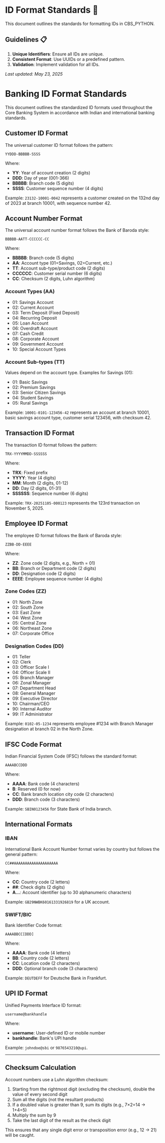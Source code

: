 # ID Format Standards 📜

This document outlines the standards for formatting IDs in CBS_PYTHON.

## Guidelines 📋

1. **Unique Identifiers**: Ensure all IDs are unique.
2. **Consistent Format**: Use UUIDs or a predefined pattern.
3. **Validation**: Implement validation for all IDs.

_Last updated: May 23, 2025_

# Banking ID Format Standards

This document outlines the standardized ID formats used throughout the Core Banking System in accordance with Indian and international banking standards.

## Customer ID Format

The universal customer ID format follows the pattern:

```
YYDDD-BBBBB-SSSS
```

Where:
- **YY**: Year of account creation (2 digits)
- **DDD**: Day of year (001-366)
- **BBBBB**: Branch code (5 digits)
- **SSSS**: Customer sequence number (4 digits)

Example: `23132-10001-0042` represents a customer created on the 132nd day of 2023 at branch 10001, with sequence number 42.

## Account Number Format

The universal account number format follows the Bank of Baroda style:

```
BBBBB-AATT-CCCCCC-CC
```

Where:
- **BBBBB**: Branch code (5 digits)
- **AA**: Account type (01=Savings, 02=Current, etc.)
- **TT**: Account sub-type/product code (2 digits)
- **CCCCCC**: Customer serial number (6 digits)
- **CC**: Checksum (2 digits, Luhn algorithm)

### Account Types (AA)
- 01: Savings Account
- 02: Current Account
- 03: Term Deposit (Fixed Deposit)
- 04: Recurring Deposit
- 05: Loan Account
- 06: Overdraft Account
- 07: Cash Credit
- 08: Corporate Account
- 09: Government Account
- 10: Special Account Types

### Account Sub-types (TT)
Values depend on the account type. Examples for Savings (01):
- 01: Basic Savings
- 02: Premium Savings
- 03: Senior Citizen Savings
- 04: Student Savings
- 05: Rural Savings

Example: `10001-0101-123456-42` represents an account at branch 10001, basic savings account type, customer serial 123456, with checksum 42.

## Transaction ID Format

The transaction ID format follows the pattern:

```
TRX-YYYYMMDD-SSSSSS
```

Where:
- **TRX**: Fixed prefix
- **YYYY**: Year (4 digits)
- **MM**: Month (2 digits, 01-12)
- **DD**: Day (2 digits, 01-31)
- **SSSSSS**: Sequence number (6 digits)

Example: `TRX-20251105-000123` represents the 123rd transaction on November 5, 2025.

## Employee ID Format

The employee ID format follows the Bank of Baroda style:

```
ZZBB-DD-EEEE
```

Where:
- **ZZ**: Zone code (2 digits, e.g., North = 01)
- **BB**: Branch or Department code (2 digits)
- **DD**: Designation code (2 digits)
- **EEEE**: Employee sequence number (4 digits)

### Zone Codes (ZZ)
- 01: North Zone
- 02: South Zone
- 03: East Zone
- 04: West Zone
- 05: Central Zone
- 06: Northeast Zone
- 07: Corporate Office

### Designation Codes (DD)
- 01: Teller
- 02: Clerk
- 03: Officer Scale I
- 04: Officer Scale II
- 05: Branch Manager
- 06: Zonal Manager
- 07: Department Head
- 08: General Manager
- 09: Executive Director
- 10: Chairman/CEO
- 90: Internal Auditor
- 99: IT Administrator

Example: `0102-05-1234` represents employee #1234 with Branch Manager designation at branch 02 in the North Zone.

## IFSC Code Format

Indian Financial System Code (IFSC) follows the standard format:

```
AAAABCCDDD
```

Where:
- **AAAA**: Bank code (4 characters)
- **B**: Reserved (0 for now)
- **CC**: Bank branch location city code (2 characters)
- **DDD**: Branch code (3 characters)

Example: `SBIN0123456` for State Bank of India branch.

## International Formats

### IBAN
International Bank Account Number format varies by country but follows the general pattern:
```
CC##AAAAAAAAAAAAAAAAAAAA
```

Where:
- **CC**: Country code (2 letters)
- **##**: Check digits (2 digits)
- **A...**: Account identifier (up to 30 alphanumeric characters)

Example: `GB29NWBK60161331926819` for a UK account.

### SWIFT/BIC
Bank Identifier Code format:
```
AAAABBCC[DDD]
```

Where:
- **AAAA**: Bank code (4 letters)
- **BB**: Country code (2 letters)
- **CC**: Location code (2 characters)
- **DDD**: Optional branch code (3 characters)

Example: `DEUTDEFF` for Deutsche Bank in Frankfurt.

## UPI ID Format

Unified Payments Interface ID format:
```
username@bankhandle
```

Where:
- **username**: User-defined ID or mobile number
- **bankhandle**: Bank's UPI handle

Example: `johndoe@sbi` or `9876543210@upi`.

---

## Checksum Calculation

Account numbers use a Luhn algorithm checksum:

1. Starting from the rightmost digit (excluding the checksum), double the value of every second digit
2. Sum all the digits (not the resultant products)
3. If a doubled value is greater than 9, sum its digits (e.g., 7×2=14 → 1+4=5)
4. Multiply the sum by 9
5. Take the last digit of the result as the check digit

This ensures that any single digit error or transposition error (e.g., 12 → 21) will be caught.
